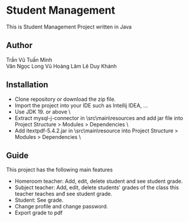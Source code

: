 # Student Management
This is Student Management Project written in Java
## Author
Trần Vũ Tuấn Minh   
Văn Ngọc Long
Vũ Hoàng Lâm
Lê Duy Khánh
## Installation
* Clone repository or download the zip file.
* Import the project into your IDE such as Intellij IDEA, ...
* Use JDK 19. or above \
* Extract mysql-j-connector in \src\main\resources and add jar file into Project Structure > Modules > Dependencies \
* Add itextpdf-5.4.2.jar in \src\main\resource into Project Structure > Modules > Dependencies \
## Guide
This project has the following main features 
* Homeroom teacher: Add, edit, delete student and see student grade.
* Subject teacher: Add, edit, delete students' grades of the class this teacher teaches anđ see student grade.
* Student: See grade.
* Change profile and change password.
* Export grade to pdf


